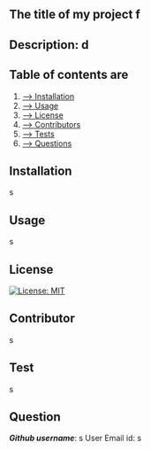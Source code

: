 ## The title of my project f

## Description: d

## Table of contents are

1. [--> Installation](#installation)
2. [--> Usage](#usage)
3. [--> License](#license)
4. [--> Contributors](#contributor)
5. [--> Tests](#test)
6. [--> Questions](#question)

## Installation

s

## Usage

s

## License

[![License: MIT](https://img.shields.io/badge/License-Apache-yellow.svg)](https://opensource.org/licenses/Apache)

## Contributor

s

## Test

s

## Question

**_Github username_**: s
User Email id: s
